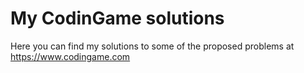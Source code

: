 # My CodinGame solutions
Here you can find my solutions to some of the proposed problems at https://www.codingame.com
